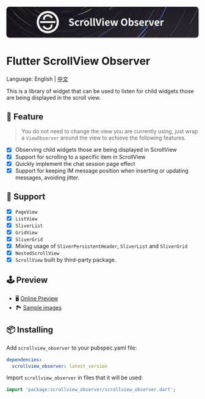 ![](https://github.com/LinXunFeng/flutter_assets/raw/main/flutter_scrollview_observer/banner.png)

# Flutter ScrollView Observer

Language: English | [中文](https://github.com/My2016dongbin/flutter_scrollview_observer/blob/main/README-zh.md)


This is a library of widget that can be used to listen for child widgets those are being displayed in the scroll view.

## 🔨 Feature

> You do not need to change the view you are currently using, just wrap a `ViewObserver` around the view to achieve the following features.

- [x] Observing child widgets those are being displayed in ScrollView
- [x] Support for scrolling to a specific item in ScrollView
- [x] Quickly implement the chat session page effect
- [x] Support for keeping IM message position when inserting or updating messages, avoiding jitter.

## 🎀 Support

- [x] `PageView`
- [x] `ListView`
- [x] `SliverList`
- [x] `GridView`
- [x] `SliverGrid`
- [x] Mixing usage of `SliverPersistentHeader`, `SliverList` and `SliverGrid`
- [x] `NestedScrollView`
- [x] `ScrollView` built by third-party package.

## 🕹 Preview

- 🖥 [Online Preview](https://fluttercandies.github.io/flutter_scrollview_observer/)
- 🏞 [Sample images](https://github.com/fluttercandies/flutter_scrollview_observer/wiki/Example)

## 📦 Installing

Add `scrollview_observer` to your pubspec.yaml file:


```yaml
dependencies:
  scrollview_observer: latest_version
```

Import `scrollview_observer` in files that it will be used:

```dart
import 'package:scrollview_observer/scrollview_observer.dart';
```
